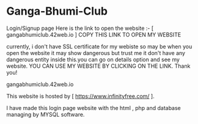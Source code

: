 # Ganga-Bhumi-Club
Login/Signup page 
Here is the link to open the website :-
[ gangabhumiclub.42web.io ]
COPY THIS LINK TO OPEN MY WEBSITE

currently, i don't have SSL certificate for my webiste so may be when you open the website it may show dangerous but trust me it don't have any dangerous entity inside this.you can go on details option and see my website. 
YOU CAN USE MY WEBSITE BY CLICKING ON THE LINK. Thank you!

gangabhumiclub.42web.io

This website is hosted by [ https://www.infinityfree.com/ ].

I have made this login page website with the html , php and database managing by MYSQL software.
